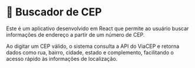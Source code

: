 # 📍 Buscador de CEP

Este é um aplicativo desenvolvido em React que permite ao usuário buscar informações de endereço a partir de um número de CEP.

Ao digitar um CEP válido, o sistema consulta a API do ViaCEP e retorna dados como rua, bairro, cidade, estado e complemento, facilitando o acesso rápido às informações de localização.
